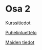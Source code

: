 # Osa 2

[Kurssitiedot](https://github.com/amalia53/Fullstack/tree/main/part1/kurssitiedot)

[Puhelinluettelo](https://github.com/amalia53/Fullstack/tree/main/part2/puhelinluettelo)

[Maiden tiedot](https://github.com/amalia53/Fullstack/tree/main/part2/maidentiedot)